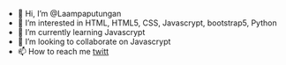 - 👋 Hi, I’m @Laampaputungan
- 👀 I’m interested in HTML, HTML5, CSS, Javascrypt, bootstrap5, Python
- 🌱 I’m currently learning Javascrypt
- 💞️ I’m looking to collaborate on Javascrypt
- 📫 How to reach me [twitt](https://twitter.com/IrhamPaputungan)

<!---
Laampaputungan/Laampaputungan is a ✨ special ✨ repository because its `README.md` (this file) appears on your GitHub profile.
You can click the Preview link to take a look at your changes.
--->
